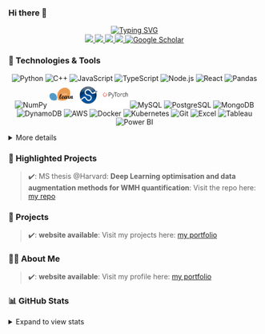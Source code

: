 ### Hi there 👋

<p align="center">
<a href="https://github.com/lasopablo">
    <img src="https://readme-typing-svg.demolab.com?font=Georgia&size=22&duration=1500&pause=10&multiline=true&width=600&height=120&lines=Pablo+Laso;Data+Scientist+(AI+and+Software+Engineer);SWE @FireworksAI;MS+CS+@+Harvard+and+UT+(Netherlands);." alt="Typing SVG" />

   
    
    
</a>
<br/>
    
<a href="https://lasopablo.github.io/vcard_portfolio/">
    <img src="https://img.shields.io/badge/Portfolio-website-1f425f?style=flat-square">
</a>
<a href="https://lasopablo.github.io/resume.pdf">
    <img src="https://img.shields.io/badge/Resume-PDF-critical?style=flat-square&logo=adobe&logoColor=white">
</a>  
<a href="https://www.linkedin.com/in/lasopablo/">
    <img src="https://img.shields.io/badge/-LinkedIn-0077B5?style=flat-square&logo=linkedin&logoColor=white">
</a>
<a href="mailto:plaso@kth.se">
    <img src="https://img.shields.io/badge/-Email-D14836?style=flat-square&logo=gmail&logoColor=white">
</a>
<a href="https://scholar.google.com/citations?user=fg-K6PIAAAAJ&hl=en" target="_blank">
    <img alt='Google Scholar' src='https://img.shields.io/badge/Scholar-4285F4?style=flat&logo=GoogleScholar&logoColor=white'>
</a>
</p>


### 🔧 Technologies & Tools

<p align="center">
  <img src="https://img.icons8.com/color/48/000000/python.png" alt="Python">
  <img src="https://img.icons8.com/color/48/000000/c-plus-plus-logo.png" alt="C++">
  <img src="https://img.icons8.com/color/48/000000/javascript.png" alt="JavaScript">
  <img src="https://img.icons8.com/color/48/000000/typescript.png" alt="TypeScript">
  <img src="https://img.icons8.com/color/48/000000/nodejs.png" alt="Node.js">
  <img src="https://img.icons8.com/color/48/000000/react-native.png" alt="React">
  <img src="https://img.icons8.com/color/48/000000/pandas.png" alt="Pandas">
  <img src="https://img.icons8.com/color/48/000000/numpy.png" alt="NumPy">
  <img src="https://raw.githubusercontent.com/github/explore/main/topics/scikit-learn/scikit-learn.png" width="50" height="50" alt="Scikit-learn">
  <img src="https://raw.githubusercontent.com/github/explore/main/topics/scipy/scipy.png" width="50" height="50" alt="SciPy">
  <img src="https://raw.githubusercontent.com/github/explore/main/topics/pytorch/pytorch.png" width="50" height="50" alt="PyTorch">
  <img src="https://img.icons8.com/color/48/000000/mysql-logo.png" alt="MySQL">
  <img src="https://img.icons8.com/color/48/000000/postgreesql.png" alt="PostgreSQL">
  <img src="https://img.icons8.com/color/48/000000/mongodb.png" alt="MongoDB">
  <img src="https://static-00.iconduck.com/assets.00/aws-dynamodb-icon-454x512-53ebjxww.png" width="50" height="50" alt="DynamoDB">
  <img src="https://img.icons8.com/color/48/000000/amazon-web-services.png" alt="AWS">
  <img src="https://img.icons8.com/color/48/000000/docker.png" alt="Docker">
  <img src="https://img.icons8.com/color/48/000000/kubernetes.png" alt="Kubernetes">
  <img src="https://img.icons8.com/color/48/000000/git.png" alt="Git">
  <img src="https://img.icons8.com/color/48/000000/microsoft-excel-2019.png" alt="Excel">
  <img src="https://img.icons8.com/color/48/000000/tableau-software.png" alt="Tableau">
  <img src="https://img.icons8.com/color/48/000000/power-bi.png" alt="Power BI">
</p>

<details>
<summary>More details</summary>

#### Programming
<p align="center">
  <img src="https://img.shields.io/badge/Code-C%2B%2B-blue?style=for-the-badge&logo=c%2B%2B&logoColor=white">
  <img src="https://img.shields.io/badge/Code-Python-yellow?style=for-the-badge&logo=python&logoColor=white">
  <img src="https://img.shields.io/badge/Code-MATLAB-orange?style=for-the-badge&logo=matlab&logoColor=white">
  <img src="https://img.shields.io/badge/Code-R-green?style=for-the-badge&logo=r&logoColor=white">
  <img src="https://img.shields.io/badge/Scripting-Bash-red?style=for-the-badge&logo=gnu-bash&logoColor=white">
  <img src="https://img.shields.io/badge/OS-Linux-purple?style=for-the-badge&logo=linux&logoColor=white">
</p>


#### Data Science Tools
<p align="center">
  <img src="https://img.shields.io/badge/Lib-Pandas-150458?style=for-the-badge&logo=pandas&logoColor=white">
  <img src="https://img.shields.io/badge/Lib-NumPy-013243?style=for-the-badge&logo=numpy&logoColor=white">
  <img src="https://img.shields.io/badge/Lib-Scikit_learn-yellow?style=for-the-badge&logo=numpy&logoColor=white">
  <img src="https://img.shields.io/badge/Lib-SciPy-8CAAE6?style=for-the-badge&logo=scipy&logoColor=white">
  <img src="https://img.shields.io/badge/Lib-Matplotlib-11557C?style=for-the-badge&logo=matplotlib&logoColor=white">
  <img src="https://img.shields.io/badge/Lib-Seaborn-6f5499?style=for-the-badge&logo=seaborn&logoColor=white">
  <img src="https://img.shields.io/badge/Lib-PyTorch-EE4C2C?style=for-the-badge&logo=pytorch&logoColor=white">
</p>

#### Data Management & Big Data
<p align="center">
  <img src="https://img.shields.io/badge/Tools-MySQL-4479A1?style=for-the-badge&logo=mysql&logoColor=white">
  <img src="https://img.shields.io/badge/Tools-PostgreSQL-336791?style=for-the-badge&logo=postgresql&logoColor=white">
  <img src="https://img.shields.io/badge/Tools-MongoDB-47A248?style=for-the-badge&logo=mongodb&logoColor=white">
  <img src="https://img.shields.io/badge/Tools-DynamoDB-4053D6?style=for-the-badge&logo=amazon-dynamodb&logoColor=white">
  <img src="https://img.shields.io/badge/Tools-Hadoop-yellow?style=for-the-badge&logo=amazon-dynamodb&logoColor=white">
  <img src="https://img.shields.io/badge/Tools-PySpark-E25A1C?style=for-the-badge&logo=apache-spark&logoColor=white">
</p>

#### Full-stack Development
<p align="center">
  <img src="https://img.shields.io/badge/Code-JavaScript-yellow?style=for-the-badge&logo=javascript&logoColor=white">
  <img src="https://img.shields.io/badge/Tools-Node.js-339933?style=for-the-badge&logo=node.js&logoColor=white">
  <img src="https://img.shields.io/badge/Code-React-61DAFB?style=for-the-badge&logo=react&logoColor=black">
  <img src="https://img.shields.io/badge/Code-CSS-blue?style=for-the-badge&logo=css3&logoColor=white">
  <img src="https://img.shields.io/badge/Code-Effect-green?style=for-the-badge&logo=effect&logoColor=white">
</p>

#### Cloud Technologies
<p align="center">
  <img src="https://img.shields.io/badge/Tools-AWS-232F3E?style=for-the-badge&logo=amazon-aws&logoColor=white">
  <img src="https://img.shields.io/badge/Tools-Azure-0078D4?style=for-the-badge&logo=microsoft-azure&logoColor=white">
  <img src="https://img.shields.io/badge/Tools-Vercel-000000?style=for-the-badge&logo=vercel&logoColor=white">
  <img src="https://img.shields.io/badge/Tools-Flask-000000?style=for-the-badge&logo=flask&logoColor=white">
  <img src="https://img.shields.io/badge/Tools-Django-092E20?style=for-the-badge&logo=django&logoColor=white">
  <img src="https://img.shields.io/badge/Tools-FastAPI-009688?style=for-the-badge&logo=fastapi&logoColor=white">
</p>

#### Version Control & CI/CD
<p align="center">
  <img src="https://img.shields.io/badge/Tools-Git-F05032?style=for-the-badge&logo=git&logoColor=white">
  <img src="https://img.shields.io/badge/Tools-Docker-2496ED?style=for-the-badge&logo=docker&logoColor=white">
  <img src="https://img.shields.io/badge/Tools-Kubernetes-326CE5?style=for-the-badge&logo=kubernetes&logoColor=white">
</p>

#### Data Visualization & BI
<p align="center">
  <img src="https://img.shields.io/badge/Tools-Excel-217346?style=for-the-badge&logo=microsoft-excel&logoColor=white">
  <img src="https://img.shields.io/badge/Tools-Tableau-E97627?style=for-the-badge&logo=tableau&logoColor=white">
  <img src="https://img.shields.io/badge/Tools-PowerBI-F2C811?style=for-the-badge&logo=power-bi&logoColor=black">
</p>

</details>

### 🌟 Highlighted Projects

> ✔️: MS thesis @Harvard: **Deep Learning optimisation and data augmentation methods for WMH quantification**: Visit the repo here: [my repo](https://github.com/lasopablo/freesurfer-freesurfer-dev-mri_WMHsynthseg/tree/main)


### 🚀 Projects

> ✔️: **website available**: Visit my projects here: [my portfolio](https://lasopablo.github.io/vcard_portfolio/)

### 👨‍💼 About Me

> ✔️: **website available**: Visit my profile here: [my portfolio](https://lasopablo.github.io/vcard_portfolio/)

### 📊 GitHub Stats

<details>
<summary>Expand to view stats</summary>

<p align="center">
  <!-- Languages card -->
  <a href="https://github.com/lasopablo">
    <img src="https://github-readme-stats.vercel.app/api/top-langs/?username=lasopablo&layout=compact&theme=radical" alt="Top Languages" />
  </a>
  
  <!-- GitHub stats card -->
  <a href="https://github.com/lasopablo">
    <img src="https://github-readme-stats.vercel.app/api?username=lasopablo&show_icons=true&theme=radical&count_private=true" alt="GitHub Stats" />
  </a>

  <!-- GitHub streak stats -->
  <a href="https://github.com/lasopablo">
    <img src="https://github-readme-streak-stats.herokuapp.com/?user=lasopablo&theme=radical" alt="GitHub Streak" />
  </a>

  <!-- GitHub trophies -->
  <a href="https://github.com/lasopablo">
    <img src="https://github-profile-trophy.vercel.app/?username=lasopablo&theme=radical&row=1" alt="GitHub Trophies" />
  </a>
  
  <!-- Recent GitHub Activity -->
  ### 🔥 Recent Activity
  <!--START_SECTION:activity-->
  <!--END_SECTION:activity-->

  <!-- Dev Metrics -->
  <img src="https://github-profile-summary-cards.vercel.app/api/cards/profile-details?username=lasopablo&theme=radical" alt="Profile Details">
  
  <!-- Code Time Stats -->
  <img src="https://github-profile-summary-cards.vercel.app/api/cards/productive-time?username=lasopablo&theme=radical&utcOffset=-8" alt="Productive Time">
</p>

</details>
